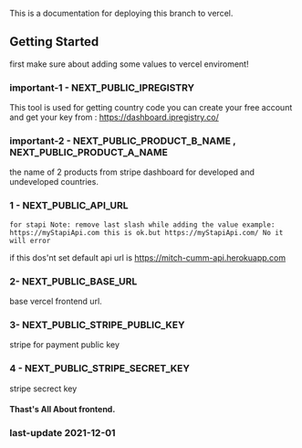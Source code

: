 This is a documentation for deploying this branch to vercel.

## Getting Started

first make sure about adding some values to vercel enviroment!

### important-1 - NEXT_PUBLIC_IPREGISTRY

This tool is used for getting country code you can create your free account
and get your key from : https://dashboard.ipregistry.co/

### important-2 - NEXT_PUBLIC_PRODUCT_B_NAME , NEXT_PUBLIC_PRODUCT_A_NAME

the name of 2 products from stripe dashboard for developed and undeveloped countries.

### 1 - NEXT_PUBLIC_API_URL

    for stapi Note: remove last slash while adding the value example:
    https://myStapiApi.com this is ok.but https://myStapiApi.com/ No it will error

if this dos'nt set default api url is https://mitch-cumm-api.herokuapp.com

### 2- NEXT_PUBLIC_BASE_URL

base vercel frontend url.

### 3- NEXT_PUBLIC_STRIPE_PUBLIC_KEY

stripe for payment public key

### 4 - NEXT_PUBLIC_STRIPE_SECRET_KEY

stripe secrect key

#### Thast's All About frontend.

### last-update 2021-12-01
